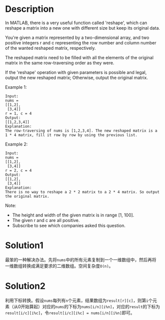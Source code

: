 # Description

In MATLAB, there is a very useful function called 'reshape', which can reshape a matrix into a new one with different size but keep its original data.

You're given a matrix represented by a two-dimensional array, and two positive integers r and c representing the row number and column number of the wanted reshaped matrix, respectively.

The reshaped matrix need to be filled with all the elements of the original matrix in the same row-traversing order as they were.

If the 'reshape' operation with given parameters is possible and legal, output the new reshaped matrix; Otherwise, output the original matrix.

Example 1:

    Input:
    nums =
    [[1,2],
     [3,4]]
    r = 1, c = 4
    Output:
    [[1,2,3,4]]
    Explanation:
    The row-traversing of nums is [1,2,3,4]. The new reshaped matrix is a 1 * 4 matrix, fill it row by row by using the previous list.

Example 2:

    Input:
    nums =
    [[1,2],
     [3,4]]
    r = 2, c = 4
    Output:
    [[1,2],
     [3,4]]
    Explanation:
    There is no way to reshape a 2 * 2 matrix to a 2 * 4 matrix. So output the original matrix.

Note:

* The height and width of the given matrix is in range [1, 100].
* The given r and c are all positive.
* Subscribe to see which companies asked this question.

# Solution1

最笨的一种解决办法。先将`nums`中的所有元素复制到一个一维数组中，然后再将一维数组转换成满足要求的二维数组。空间复杂度`O(n)`。

# Solution2

利用下标转换。假设`nums`每列有`n`个元素，结果数组为`result[r][c]`，则第`i`个元素（从0开始算起）对应的`nums`的下标为`nums[i/n][i%n]`，对应的`result`的下标为`result[i/c][i%c]`，令`result[i/c][i%c] = nums[i/n][i%n]`即可。
